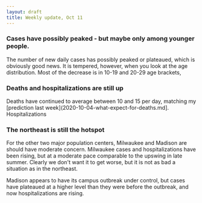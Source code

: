 ```yaml
---
layout: draft
title: Weekly update, Oct 11
---
```


### Cases have possibly peaked - but maybe only among younger people.
The number of new daily cases has possibly peaked or plateaued, which is obviously good news. It is tempered, however, when you look at the age distribution. Most of the decrease is in 10-19 and 20-29 age brackets, 

### Deaths and hospitalizations are still up
Deaths have continued to average between 10 and 15 per day, matching my [prediction last week](2020-10-04-what-expect-for-deaths.md]. Hospitalizations 

### The northeast is still the hotspot

For the other two major population centers, Milwaukee and Madison are should have moderate concern. Milwaukee cases and hospitalizations have been rising, but at a moderate pace comparable to the upswing in late summer. Clearly we don't want it to get worse, but it is not as bad a situation as in the northeast.

Madison appears to have its campus outbreak under control, but cases have plateaued at a higher level than they were before the outbreak, and now hospitalizations are rising.
